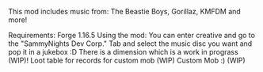 This mod includes music from: The Beastie Boys, Gorillaz, KMFDM and more!

Requirements: Forge 1.16.5
Using the mod: You can enter creative and go to the "SammyNights Dev Corp." Tab and select the music disc you want and pop it in a jukebox :D
There is a dimension which is a work in prograss (WIP)!
Loot table for records for custom mob (WIP)
Custom Mob :) (WIP)
